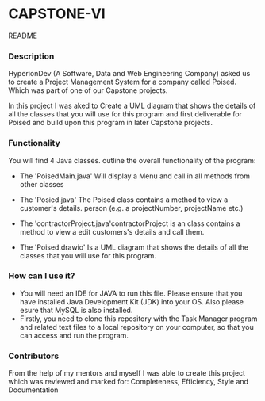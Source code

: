 # CAPSTONE-VI
README
### Description
HyperionDev (A Software, Data and Web Engineering Company) asked us to create a Project Management System for a company called Poised. Which was part of one of our Capstone projects.

In this project I was aked to Create a UML diagram that shows the details of all the classes that you
will use for this program and first deliverable for Poised and  build upon this program in later Capstone projects.


### Functionality
You will find 4 Java classes.
outline the overall functionality of the program:
* The 'PoisedMain.java' Will display a Menu and call in all methods from other classes

* The 'Posied.java' The Poised class contains a method to view a customer's details.
person (e.g. a projectNumber, projectName etc.)

* The 'contractorProject.java'contractorProject is an class contains a method to view a edit customers's details and call them.

* The 'Poised.drawio'  Is a UML diagram that shows the details of all the classes that you will use for this program.

### How can I use it?

* You will need an IDE for JAVA to run this file. Please ensure that you have installed Java Development Kit (JDK) into your OS. Also please esure that MySQL is also installed.
* Firstly, you need to clone this repository with the Task Manager program and related text files to a local repository on your computer, so that you can access and run the program. 

### Contributors
From the help of my mentors and myself I was able to create this project which was reviewed and marked for:
Completeness, Efficiency, Style and Documentation
